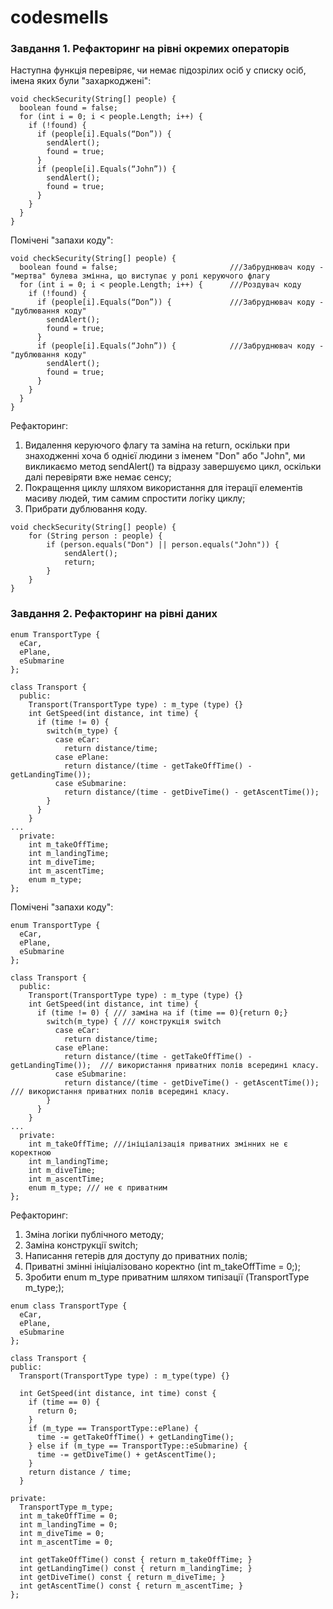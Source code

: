 # codesmells

### Завдання 1. Рефакторинг на рівні окремих операторів
Наступна функція перевіряє, чи немає підозрілих осіб у списку осіб, імена яких були "захаркоджені":
```
void checkSecurity(String[] people) {
  boolean found = false;
  for (int i = 0; i < people.Length; i++) {
    if (!found) {
      if (people[i].Equals(“Don”)) {
        sendAlert();
        found = true;
      }
      if (people[i].Equals(“John”)) {
        sendAlert();
        found = true;
      }
    }
  }
}
```
Помічені "запахи коду":
```
void checkSecurity(String[] people) {
  boolean found = false;                         ///Забруднювач коду - "мертва" булева змінна, що виступає у ролі керуючого флагу
  for (int i = 0; i < people.Length; i++) {      ///Роздувач коду
    if (!found) {
      if (people[i].Equals(“Don”)) {             ///Забруднювач коду - "дублювання коду"
        sendAlert();
        found = true;
      }
      if (people[i].Equals(“John”)) {            ///Забруднювач коду - "дублювання коду"
        sendAlert();
        found = true;
      }
    }
  }
}
```
Рефакторинг:
1. Видалення керуючого флагу та заміна на return, оскільки при знаходженні хоча б однієї людини з іменем "Don" або "John", ми викликаємо метод sendAlert() та відразу завершуємо цикл, оскільки далі перевіряти вже немає сенсу;
2. Покращення циклу шляхом використання для ітерації елементів масиву людей, тим самим спростити логіку циклу;
3. Прибрати дублювання коду.
```
void checkSecurity(String[] people) {
    for (String person : people) {
        if (person.equals("Don") || person.equals("John")) {
            sendAlert();
            return;
        }
    }
}
```

### Завдання 2. Рефакторинг на рівні даних
```
enum TransportType {
  eCar,
  ePlane,
  eSubmarine
};

class Transport {
  public:
    Transport(TransportType type) : m_type (type) {}
    int GetSpeed(int distance, int time) {
      if (time != 0) {
        switch(m_type) {
          case eCar:
            return distance/time;
          case ePlane:
            return distance/(time - getTakeOffTime() - getLandingTime());
          case eSubmarine:
            return distance/(time - getDiveTime() - getAscentTime());
        }
      }
    }
...
  private:
    int m_takeOffTime;
    int m_landingTime;
    int m_diveTime;
    int m_ascentTime;
    enum m_type;
};
```
Помічені "запахи коду":
```
enum TransportType {
  eCar,
  ePlane,
  eSubmarine
};

class Transport {
  public:
    Transport(TransportType type) : m_type (type) {}
    int GetSpeed(int distance, int time) {
      if (time != 0) { /// заміна на if (time == 0){return 0;}
        switch(m_type) { /// конструкція switch
          case eCar:
            return distance/time;
          case ePlane:
            return distance/(time - getTakeOffTime() - getLandingTime());  /// використання приватних полів всередині класу.
          case eSubmarine:
            return distance/(time - getDiveTime() - getAscentTime());      /// використання приватних полів всередині класу.
        }
      }
    }
...
  private:
    int m_takeOffTime; ///ініціалізація приватних змінних не є коректною
    int m_landingTime;
    int m_diveTime;
    int m_ascentTime;
    enum m_type; /// не є приватним
};
```
Рефакторинг:
1. Зміна логіки публічного методу;
2. Заміна конструкції switch;
3. Написання гетерів для доступу до приватних полів;
4. Приватні змінні ініціалізовано коректно (int m_takeOffTime = 0;);
5. Зробити enum m_type приватним шляхом типізації (TransportType m_type;);
```
enum class TransportType {
  eCar,
  ePlane,
  eSubmarine
};

class Transport {
public:
  Transport(TransportType type) : m_type(type) {}
  
  int GetSpeed(int distance, int time) const {
    if (time == 0) {
      return 0;
    }
    if (m_type == TransportType::ePlane) {
      time -= getTakeOffTime() + getLandingTime();
    } else if (m_type == TransportType::eSubmarine) {
      time -= getDiveTime() + getAscentTime();
    }
    return distance / time;
  }

private:
  TransportType m_type;
  int m_takeOffTime = 0;
  int m_landingTime = 0;
  int m_diveTime = 0;
  int m_ascentTime = 0;
  
  int getTakeOffTime() const { return m_takeOffTime; }
  int getLandingTime() const { return m_landingTime; }
  int getDiveTime() const { return m_diveTime; }
  int getAscentTime() const { return m_ascentTime; }
};
```

